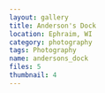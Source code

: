 ```yaml
---
layout: gallery
title: Anderson's Dock
location: Ephraim, WI
category: photography
tags: Photography
name: andersons_dock
files: 5
thumbnail: 4
---
```

